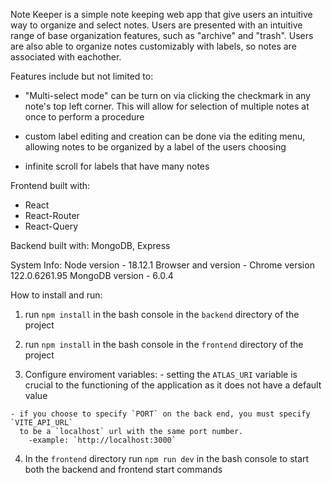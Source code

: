 Note Keeper is a simple note keeping web app that give users an intuitive way to
organize and select notes. Users are presented with an intuitive range of base organization
features, such as "archive" and "trash". Users are also able to organize notes customizably with labels,
so notes are associated with eachother.

Features include but not limited to: 
  - "Multi-select mode" can be turn on via clicking the checkmark in any note's
    top left corner. This will allow for selection of multiple notes at once to
    perform a procedure

  - custom label editing and creation can be done via the editing menu, allowing
    notes to be organized by a label of the users choosing

  - infinite scroll for labels that have many notes


Frontend built with:
  - React
  - React-Router
  - React-Query


Backend built with:
  MongoDB,
  Express

System Info:
  Node version - 18.12.1
  Browser and version - Chrome version 122.0.6261.95
  MongoDB version - 6.0.4


How to install and run: 

  1. run `npm install` in the bash console in the `backend` directory of the project

  2. run `npm install` in the bash console in the `frontend` directory of the project

  2. Configure enviroment variables:
    - setting the `ATLAS_URI` variable is crucial to the functioning of the application
      as it does not have a default value
     
    - if you choose to specify `PORT` on the back end, you must specify `VITE_API_URL`
      to be a `localhost` url with the same port number.
        -example: `http://localhost:3000`
        
  4. In the `frontend` directory run `npm run dev` in the bash console to start both the backend and frontend start commands



